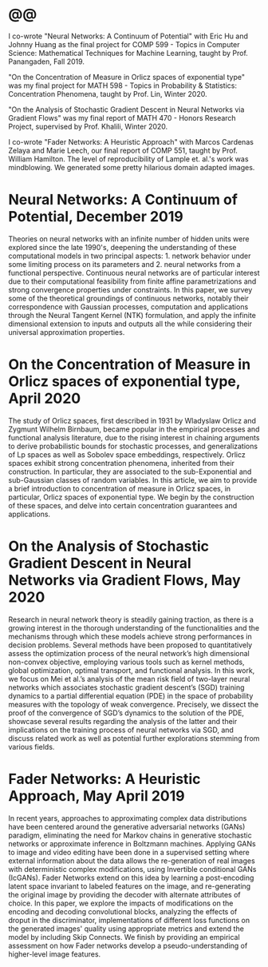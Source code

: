 # @@

I co-wrote "Neural Networks: A Continuum of Potential" with Eric Hu and Johnny Huang as the final project for COMP 599 - Topics in Computer Science: Mathematical Techniques for Machine Learning, taught by Prof. Panangaden, Fall 2019. 

"On the Concentration of Measure in Orlicz spaces of exponential type" was my final project for MATH 598 - Topics in Probability & Statistics: Concentration Phenomena, taught by Prof. Lin, Winter 2020. 

"On the Analysis of Stochastic Gradient Descent in Neural Networks via Gradient Flows" was my final report of MATH 470 - Honors Research Project, supervised by Prof. Khalili, Winter 2020. 

I co-wrote "Fader Networks: A Heuristic Approach" with Marcos Cardenas Zelaya and Marie Leech, our final report of COMP 551, taught by Prof. William Hamilton. The level of reproducibility of Lample et. al.'s work was mindblowing. We generated some pretty hilarious domain adapted images. 

# Neural Networks: A Continuum of Potential, December 2019

Theories on neural networks with an infinite number of hidden units were explored since the late 1990's, deepening the understanding of these computational models in two principal aspects: 1. network behavior under some limiting process on its parameters and 2. neural networks from a functional perspective. Continuous neural networks are of particular interest due to their computational feasibility from finite affine parametrizations and strong convergence properties under constraints. In this paper, we survey some of the theoretical groundings of continuous networks, notably their correspondence with Gaussian processes, computation and applications through the Neural Tangent Kernel (NTK) formulation, and apply the infinite dimensional extension to inputs and outputs all the while considering their universal approximation properties.

# On the Concentration of Measure in Orlicz spaces of exponential type, April 2020

The study of Orlicz spaces, first described in 1931 by Wladyslaw Orlicz and Zygmunt Wilhelm Birnbaum, became popular in the empirical processes and functional analysis literature, due to the rising interest in chaining arguments to derive probabilistic bounds for stochastic processes, and generalizations of Lp spaces as well as Sobolev space embeddings, respectively. Orlicz spaces exhibit strong concentration phenomena, inherited from their construction. In particular, they are associated to the sub-Exponential and sub-Gaussian classes of random variables. In this article, we aim to provide a brief introduction to concentration of measure in Orlicz spaces, in particular, Orlicz spaces of exponential type. We begin by the construction of these spaces, and delve into certain concentration guarantees and applications.

# On the Analysis of Stochastic Gradient Descent in Neural Networks via Gradient Flows, May 2020

Research in neural network theory is steadily gaining traction, as there is a growing interest in the thorough understanding of the functionalities and the mechanisms through which these models achieve strong performances in decision problems. Several methods have been proposed to quantitatively assess the optimization process of the neural network’s high dimensional non-convex objective, employing various tools such as kernel methods, global optimization, optimal transport, and functional analysis. In this work, we focus on Mei et al.’s analysis of the mean risk field of two-layer neural networks which associates stochastic gradient descent’s (SGD) training dynamics to a partial differential equation (PDE) in the space of probability measures with the topology of weak convergence. Precisely, we dissect the proof of the convergence of SGD’s dynamics to the solution of the PDE, showcase several results regarding the analysis of the latter and their implications on the training process of neural networks via SGD, and discuss related work as well as potential further explorations stemming from various fields.

# Fader Networks: A Heuristic Approach, May April 2019

In recent years, approaches to approximating complex data distributions have been centered around the generative adversarial networks (GANs) paradigm, eliminating the need for Markov chains in generative stochastic networks or approximate inference in Boltzmann machines. Applying GANs to image and video editing have been done in a supervised setting where external information about the data allows the re-generation of real images with deterministic complex modifications, using Invertible conditional GANs (IcGANs). Fader Networks extend on this idea by learning a post-encoding latent space invariant to labeled features on the image, and re-generating the original image by providing the decoder with alternate attributes of choice. In this paper, we explore the impacts of modifications on the encoding and decoding convolutional blocks, analyzing the effects of droput in the discriminator, implementations of different loss functions on the generated images' quality using appropriate metrics and extend the model by including Skip Connects. We finish by providing an empirical assessment on how Fader networks develop a pseudo-understanding of higher-level image features. 
